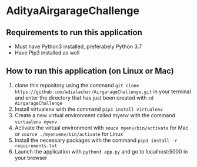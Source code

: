 # AdityaAirgarageChallenge


## Requirements to run this application
- Must have Python3 installed, preferabely Python 3.7
- Have Pip3 installed as well



## How to run this application (on Linux or Mac)
  1. clone this repository using the command ` git clone https://github.com/adialachar/AirgarageChallenge.git ` in your terminal and enter the directory that has just been created with `cd AirgarageChallenge`
  2. Install virtualenv with the command `pip3 install virtualenv`
  3. Create a new virtual environment called myenv with the command `virtualenv myenv`
  4. Activate the virtual environment with `souce myenv/bin/activate` for Mac or `source ./myenvenv/bin/activate` for Linux
  5. Install the necessary packages with the command `pip3 install -r requirements.txt`
  6. Launch the application with `python3 app.py` and go to localhost:5000 in your browser
  

